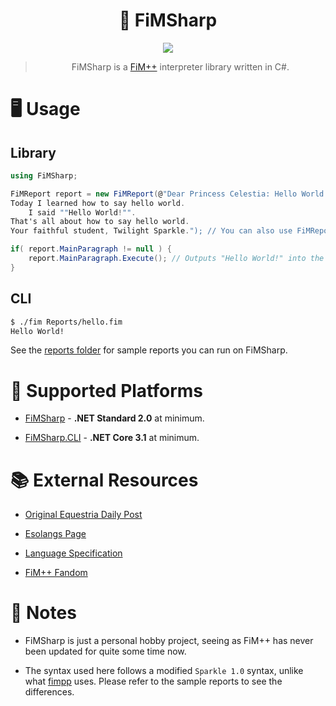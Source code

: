 <div align="center">
  
# 🐎 FiMSharp

<a href="#">
  <img src="https://img.shields.io/badge/release-v0.4--dev-blue">  
</a>

> FiMSharp is a [FiM++](https://esolangs.org/wiki/FiM%2B%2B) interpreter library written in C#.

</div>

# 🖥 Usage

## Library

```csharp
using FiMSharp;

FiMReport report = new FiMReport(@"Dear Princess Celestia: Hello World!
Today I learned how to say hello world.
	I said ""Hello World!"".
That's all about how to say hello world.
Your faithful student, Twilight Sparkle."); // You can also use FiMReport.FromFile(string path); to use a path instead.

if( report.MainParagraph != null ) {
	report.MainParagraph.Execute(); // Outputs "Hello World!" into the console.
}
```

## CLI

```bash
$ ./fim Reports/hello.fim
Hello World!
```

See the [reports folder](./FiMSharp.Test/Reports/) for sample reports you can run on FiMSharp.

# 🚧 Supported Platforms

-   [FiMSharp](./FiMSharp) - **.NET Standard 2.0** at minimum.

-   [FiMSharp.CLI](./FiMSharp.CLI) - **.NET Core 3.1** at minimum.

# 📚 External Resources

-   [Original Equestria Daily Post](https://www.equestriadaily.com/2012/10/editorial-fim-pony-programming-language.html)

-   [Esolangs Page](https://esolangs.org/wiki/FiM%2B%2B)

-   [Language Specification](https://docs.google.com/document/d/1gU-ZROmZu0Xitw_pfC1ktCDvJH5rM85TxxQf5pg_xmg/edit#)

-   [FiM++ Fandom](https://fimpp.fandom.com)

# 📝 Notes

-   FiMSharp is just a personal hobby project, seeing as FiM++ has never been updated for quite some time now.

-   The syntax used here follows a modified `Sparkle 1.0` syntax, unlike what [fimpp](https://github.com/KarolS/fimpp) uses. Please refer to the sample reports to see the differences.
